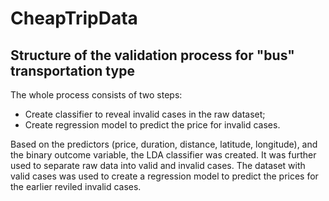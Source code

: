# CheapTripData
## Structure of the validation process for "bus" transportation type

The whole process consists of two steps:
* Create classifier to reveal invalid cases in the raw dataset;
* Create regression model to predict the price for invalid cases.

Based on the predictors (price, duration, distance, latitude, longitude), and the binary outcome variable, the LDA classifier was created. 
It was further used to separate raw data into valid and invalid cases.
The dataset with valid cases was used to create a regression model to predict the prices for the earlier reviled invalid cases.
